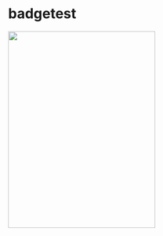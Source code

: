 # badgetest
[<img src="https://img.shields.io/badge/Generate%20workflow-blue?link=https%3A%2F%2Fgithub.com%2Fmathworks%2Fadvanced-ci-configuration-examples" width="300" height="400">](https://github.com/mathworks/advanced-ci-configuration-examples)
